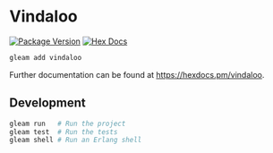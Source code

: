 # Vindaloo

[![Package Version](https://img.shields.io/hexpm/v/vindaloo)](https://hex.pm/packages/vindaloo)
[![Hex Docs](https://img.shields.io/badge/hex-docs-ffaff3)](https://hexdocs.pm/vindaloo/)

```sh
gleam add vindaloo
```

Further documentation can be found at <https://hexdocs.pm/vindaloo>.

## Development

```sh
gleam run   # Run the project
gleam test  # Run the tests
gleam shell # Run an Erlang shell
```
